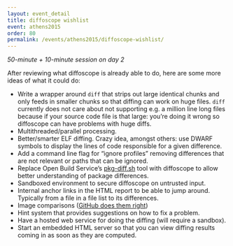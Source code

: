 ```yaml
---
layout: event_detail
title: diffoscope wishlist
event: athens2015
order: 80
permalink: /events/athens2015/diffoscope-wishlist/
---
```


*50-minute + 10-minute session on day 2*

After reviewing what diffoscope is already able to do, here are some more ideas of what it could do:

 - Write a wrapper around `diff` that strips out large identical chunks and only feeds in smaller chunks so that diffing can work on huge files. `diff` currently does not care about not supporting e.g. a million line long files because if your source code file is that large: you’re doing it wrong so diffoscope can have problems with huge diffs.
 - Multithreaded/parallel processing.
 - Better/smarter ELF diffing. Crazy idea, amongst others: use DWARF symbols to display the lines of code responsible for a given difference.
 - Add a command line flag for “ignore profiles” removing differences that are not relevant or paths that can be ignored.
 - Replace Open Build Service’s [pkg-diff.sh](https://github.com/openSUSE/build-compare) tool with diffoscope to allow better understanding of package differences.
 - Sandboxed environment to secure diffoscope on untrusted input.
 - Internal anchor links in the HTML report to be able to jump around. Typically from a file in a file list to its differences.
 - Image comparisons ([GitHub does them right](https://github.com/blog/817-behold-image-view-modes))
 - Hint system that provides suggestions on how to fix a problem.
 - Have a hosted web service for doing the diffing (will require a sandbox).
 - Start an embedded HTML server so that you can view diffing results coming in as soon as they are computed.
